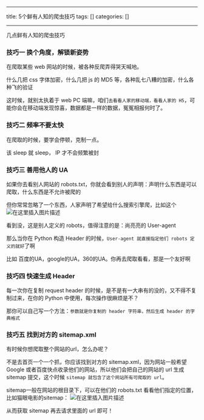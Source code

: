 
--- 
title:  5个鲜有人知的爬虫技巧 
tags: []
categories: [] 

---
几点鲜有人知的爬虫技巧

### 技巧一 换个角度，解锁新姿势

在爬取某些 web 网站的时候，被各种反爬弄得哭天喊地。

什么几把 css 字体加密，什么几把 js 的 MD5 等，各种乱七八糟的加密，什么各种飞的验证

这时候，就别太执着于 web PC 端嘛，咱们`去看看人家的移动端，看看人家的 H5`，可能你会在移动端发现惊喜，数据都是一样的数据，冤冤相报何时了。

### 技巧二 频率不要太快

在爬取的时候，要学会停顿，克制一点。

该 sleep 就 sleep， IP 才不会频繁被封

### 技巧三 善用他人的 UA

如果你去看别人网站的 robots.txt，你就会看到别人的声明：声明什么东西是可以爬取，什么东西是不允许被爬的

但你常常忽略了一个东西，人家声明了希望给什么搜索引擎爬，比如这个 <img src="https://img-blog.csdnimg.cn/9dfd7aa576e24e91a95def53b54a804b.png" alt="在这里插入图片描述">

看到没，这是别人定义的 robots，值得注意的是：尚亮亮的 User-agent

那么当你在 Python 构造 Header 的时候，`User-agent 就直接指定他们 robots 定义的就好`了啊

比如 百度的UA，google的UA，360的UA。你再去爬取看看，那是一个友好啊

### 技巧四 快速生成 Header

每一次你在复制 request header 的时候，是不是有一大串有的没的，又不得不复制过来，在你的 Python 中使用，每次操作很麻烦是不？

那你可以自己写一个方法：`参数就是你复制的 header 字符串，然后生成 header 的字典格式`

### 技巧五 找到对方的 sitemap.xml

有时候你想爬取整个网站的url，怎么办呢？

不是去首页一个一个抓，你应该找到对方的 sitemap.xml，因为网站一般希望 Google 或者百度快点收录他们的网站，所以他们会把自己的网站的 url 生成 sitemap 提交，这个时候 `sitemap 就包含了这个网站所有可爬取的 url`。

sitemap一般在网站的根目录下，可以在他们的 robots.txt 看看他们指定的位置，比如猫眼电影的sitemap： <img src="https://img-blog.csdnimg.cn/af468c66903e41599bb4163540db9157.png" alt="在这里插入图片描述">

从而获取 sitemap 再去请求里面的 url 即可！

